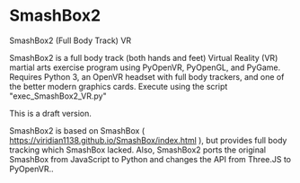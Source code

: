 # SmashBox2
 SmashBox2 (Full Body Track) VR


SmashBox2 is a full body track (both hands and feet) Virtual Reality (VR) martial arts exercise program using PyOpenVR, PyOpenGL, and PyGame.   Requires Python 3, an OpenVR headset with full body trackers, and one of the better modern graphics cards.  Execute using the script  "exec_SmashBox2_VR.py"

This is a draft version.

SmashBox2 is based on SmashBox (  https://viridian1138.github.io/SmashBox/index.html ), but provides full body tracking which SmashBox lacked.  Also, SmashBox2 ports the original SmashBox from JavaScript to Python and changes the API from Three.JS to PyOpenVR..


